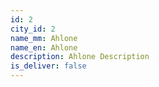 ```yaml
---
id: 2
city_id: 2
name_mm: Ahlone
name_en: Ahlone
description: Ahlone Description
is_deliver: false
---
```

